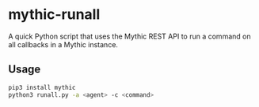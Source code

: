 # mythic-runall

A quick Python script that uses the Mythic REST API to run a command on all callbacks in a Mythic instance.

## Usage

```bash
pip3 install mythic
python3 runall.py -a <agent> -c <command>
```


